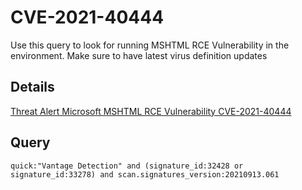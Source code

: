 # CVE-2021-40444

Use this query to look for running MSHTML RCE Vulnerability in the environment. Make sure to have latest virus definition updates

## Details
[Threat Alert Microsoft MSHTML RCE Vulnerability CVE-2021-40444](https://www.broadcom.com/support/security-center/protection-bulletin#bltda635ffa6868cbde_en-us)

## Query
```
quick:"Vantage Detection" and (signature_id:32428 or signature_id:33278) and scan.signatures_version:20210913.061

```